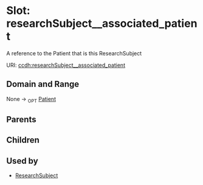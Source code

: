 
# Slot: researchSubject__associated_patient


A reference to the Patient that is this ResearchSubject

URI: [ccdh:researchSubject__associated_patient](https://example.org/ccdh/researchSubject__associated_patient)


## Domain and Range

None ->  <sub>OPT</sub> [Patient](../classes/Patient.md)

## Parents


## Children


## Used by

 * [ResearchSubject](../classes/ResearchSubject.md)
